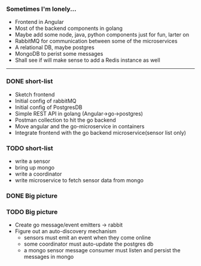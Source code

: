 ### Sometimes I'm lonely...  
- Frontend in Angular 
- Most of the backend components in golang
- Maybe add some node, java, python components just for fun, larter on
- RabbitMQ for communication between some of the microservices
- A relational DB, maybe postgres
- MongoDB to perist some messages
- Shall see if will make sense to add a Redis instance as well

---

### DONE short-list
- Sketch frontend
- Initial config of rabbitMQ
- Initial config of PostgresDB
- Simple REST API in golang (Angular->go->postgres)
- Postman collection to hit the go backend
- Move angular and the go-microservice in containers
- Integrate frontend with the go backend microservice(sensor list only)

### TODO short-list
- write a sensor
- bring up mongo
- write a coordinator
- write microservice to fetch sensor data from mongo

### DONE Big picture

### TODO Big picture
- Create go message/event emitters -> rabbit
- Figure out an auto-discovery mechanism
  - sensors must emit an event when they come online
  - some coordinator must auto-update the postgres db
  - a mongo sensor message consumer must listen and persist the messages in mongo